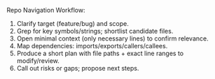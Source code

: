 Repo Navigation Workflow:
1) Clarify target (feature/bug) and scope.
2) Grep for key symbols/strings; shortlist candidate files.
3) Open minimal context (only necessary lines) to confirm relevance.
4) Map dependencies: imports/exports/callers/callees.
5) Produce a short plan with file paths + exact line ranges to modify/review.
6) Call out risks or gaps; propose next steps.
